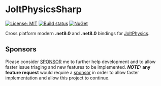 # JoltPhysicsSharp

[![License: MIT](https://img.shields.io/badge/License-MIT-green.svg)](https://github.com/amerkoleci/JoltPhysicsSharp/blob/main/LICENSE)
[![Build status](https://github.com/amerkoleci/JoltPhysicsSharp/workflows/Build/badge.svg)](https://github.com/amerkoleci/JoltPhysicsSharp/actions)
[![NuGet](https://img.shields.io/nuget/v/JoltPhysicsSharp.svg)](https://www.nuget.org/packages/JoltPhysicsSharp)

Cross platform modern **.net9.0** and **.net8.0** bindings for [JoltPhysics](https://github.com/jrouwe/JoltPhysics).

## Sponsors
Please consider [SPONSOR](https://github.com/sponsors/amerkoleci) me to further help development and to allow faster issue triaging and new features to be implemented.
**_NOTE:_** **any feature request** would require a [sponsor](https://github.com/sponsors/amerkoleci) in order to allow faster implementation and allow this project to continue.

